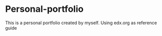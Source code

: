 # Personal-portfolio
This is a personal portfolio created by myself. Using edx.org as reference guide 
